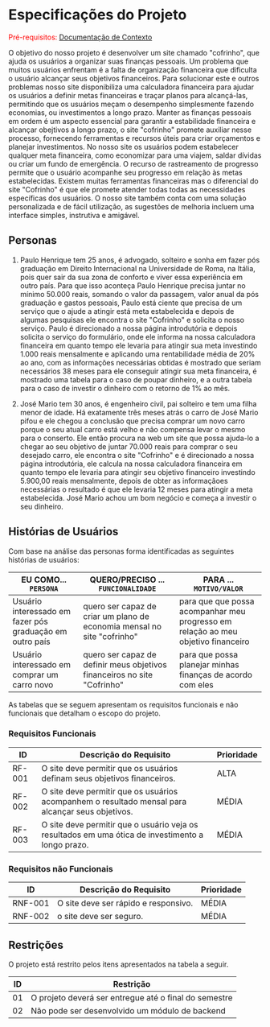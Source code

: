 # Especificações do Projeto

<span style="color:red">Pré-requisitos: <a href="1-Documentação de Contexto.md"> Documentação de Contexto</a></span>

O objetivo do nosso projeto é desenvolver um site chamado "cofrinho", que ajuda os usuários a organizar suas finanças pessoais.
Um problema que muitos usuários enfrentam é a falta de organização financeira que dificulta o usuário alcançar seus objetivos financeiros.
Para solucionar este e outros problemas nosso site disponibiliza uma calculadora financeira para ajudar os usuários a definir metas
financeiras e traçar planos para alcançá-las, permitindo que os usuários meçam o desempenho simplesmente fazendo economias, ou
investimentos a longo prazo.
Manter as finanças pessoais em ordem é um aspecto essencial para garantir a estabilidade financeira e alcançar obejtivos a longo prazo,
o site "cofrinho" promete auxiliar nesse processo, fornecendo ferramentas e recursos úteis para criar orçamentos e planejar investimentos.
No nosso site os usuários podem estabelecer qualquer meta financeira, como economizar para uma viajem, saldar dívidas ou criar um fundo de
emergência. O recurso de rastreamento de progresso permite que o usuário acompanhe seu progresso em relação às metas estabelecidas.
Existem muitas ferramentas financeiras mas o diferencial do site "Cofrinho" é que ele promete atender todas todas as necessidades
específicas dos usuários. O nosso site também conta com uma solução personalizada e de fácil utilização, as sugestões de melhoria
incluem uma interface simples, instrutiva e amigável.

## Personas

1. Paulo Henrique tem 25 anos, é advogado, solteiro e sonha em fazer pós graduação em Direito Internacional na Universidade de Roma,
na Itália, pois quer sair da sua zona de conforto e viver essa experiência em outro país.
Para que isso aconteça Paulo Henrique precisa juntar no mínimo 50.000 reais, somando o valor da passagem, valor anual da pós graduação e
gastos pessoais, Paulo está ciente que precisa de um serviço que o ajude a atingir está meta estabelecida e depois de algumas pesquisas 
ele encontra o site "Cofrinho" e solicita o nosso serviço. Paulo é direcionado a nossa página introdutória e depois solicita o serviço do
formulário, onde ele informa na nossa calculadora financeira em quanto tempo ele levaria para atingir sua meta investindo 1.000 reais 
mensalmente e aplicando uma rentabilidade média de 20% ao ano, com as informações necessárias obtidas é mostrado que seriam necessários
38 meses para ele conseguir atingir sua meta financeira, é mostrado uma tabela para o caso de poupar dinheiro, e a outra tabela
para o caso de investir o dinheiro com o retorno de 1% ao mês.

2. José Mario tem 30 anos, é engenheiro civil, pai solteiro e tem uma filha menor de idade. Há exatamente três meses atrás o carro de José
Mario pifou e ele chegou a conclusão que precisa comprar um novo carro porque o seu atual carro está velho e não compensa levar o mesmo
para o conserto. Ele então procura na web um site que possa ajuda-lo a chegar ao seu objetivo de juntar 70.000 reais para comprar o seu
desejado carro, ele encontra o site "Cofrinho" e é direcionado a nossa página introdutória, ele calcula na nossa calculadora financeira em
quanto tempo ele levaria para atingir seu objetivo financeiro investindo 5.900,00 reais mensalmente, depois de obter as informaçãoes
necessárias o resultado é que ele levaria 12 meses para atingir a meta estabelecida. José Mario achou um bom negócio e começa a investir o
seu dinheiro.

## Histórias de Usuários

Com base na análise das personas forma identificadas as seguintes histórias de usuários:

|EU COMO... `PERSONA`| QUERO/PRECISO ... `FUNCIONALIDADE` |PARA ... `MOTIVO/VALOR`                 |
|--------------------|------------------------------------|----------------------------------------|
| Usuário interessado em fazer pós graduação em outro país           | quero ser capaz de criar um plano de economia mensal no site "cofrinho" | para que que possa acompanhar meu progresso em relação ao meu objetivo financeiro |
| Usuário interessado em comprar um carro novo | quero ser capaz de definir meus objetivos financeiros no site "Cofrinho" | para que possa planejar minhas finanças de acordo com eles |

As tabelas que se seguem apresentam os requisitos funcionais e não funcionais que detalham o escopo do projeto.

### Requisitos Funcionais

|ID    | Descrição do Requisito  | Prioridade |
|------|-----------------------------------------|----|
|RF-001| O site deve permitir que os usuários definam seus objetivos financeiros. | ALTA | 
|RF-002| O site deve permitir que os usuários acompanhem o resultado mensal para alcançar seus objetivos.   | MÉDIA |
|RF-003| O site deve permitir que o usuário veja os resultados em uma ótica de investimento a longo prazo. | MÉDIA |


### Requisitos não Funcionais

|ID     | Descrição do Requisito  |Prioridade |
|-------|-------------------------|----|
|RNF-001|  O site deve ser rápido e responsivo.  | MÉDIA | 
|RNF-002| o site deve ser seguro. | MÉDIA | 


## Restrições

O projeto está restrito pelos itens apresentados na tabela a seguir.

|ID| Restrição                                             |
|--|-------------------------------------------------------|
|01| O projeto deverá ser entregue até o final do semestre |
|02| Não pode ser desenvolvido um módulo de backend        |
